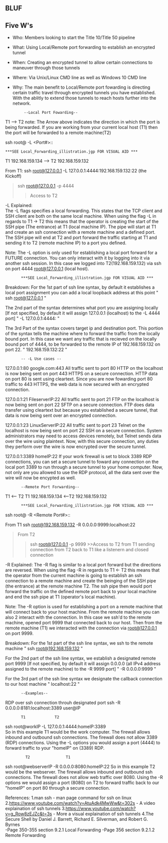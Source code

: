 ## BLUF


## Five W's
- Who: Members looking to start the Title 10/Title 50 pipeline
- What: Using Local/Remote port forwarding to establish an encrypted tunnel  
- When: Creating an encrypted tunnel to allow certain connections to maneuver through those tunnels 
- Where: Via Unix/Linux CMD line as well as Windows 10 CMD line 
- Why: The main benefit to Local/Remote port fowarding is directing certain traffic travel through encrypted tunnels you have established. 
With the ablitly to extend those tunnels to reach hosts further into the network.
           
           --Local Port Fowarding--
T1 --> T2
note: The Arrow above indicates the direction in which the port is being forwarded. If you are working from your current local host (T1) then the port will be 
forwarded to a remote machine(T2) 

ssh root@<LocalIP> -L <LocalIP><Port#>:<TargetIP>:<Target Port> 
    
    ***SEE Local_Forwarding_illistration.jgp FOR VISUAL AID ***

T1 192.168.159.134 --> T2 192.168.159.132

From T1: 
ssh root@127.0.0.1 -L 127.0.0.1:4444:192.168.159.132:22  (the Kickoff)
 >ssh root@127.0.0.1 -p 4444  
  >>Access to T2 

-L Explained:  
The -L flags specifies a local forwarding. This states that the TCP client and SSH client are both on the same local machine.
When using the flag -L in regards to T1 -> T2 this means that the operator is creating the start of the SSH pipe (The entrance) 
at T1 (local machine IP). The pipe will start at T1 and create an ssh connection with a remote machine and a defined port. The 
SSH pipe will end at T2 and port forward the traffic starting at T1 and sending it to T2 (remote machine IP) to a port you defined. 
           
Note: The -L option is only used for establishing a local port forward for a FUTURE connection. You can only interact with it by logging 
into it via another ssh session. In this case we logged into T2(192.168.159.132) via ssh on port 4444 root@127.0.0.1 (local host).             
           
           ***SEE Local_Forwarding_illistration.jgp FOR VISUAL AID ***
           
Breakdown:
For the 1st part of ssh line syntax, by default it establishes a local port assignment you can add a local loopback address at this point 
           " ssh root@127.0.0.1 "
           
The 2nd part of the syntax determines what port you are assigning locally [If not specified, by default it will assign 127.0.0.1 (localhost) to the -L 4444 port]
           " -L 127.0.0.1:4444: "

The 3rd Part of the syntax covers target ip and destination port. This portion of the syntax tells the machine where to forward the traffic from the locally bound port. 
In this case we want any traffic that is recieved on the locally bound port of 4444, to be forwarded to the remote IP of 192.168.159.132 on port 22.
           " 192.168.159.132:22 "
           
           -- -L Use cases --
127.0.0.1:80 
google.com:443 
All traffic sent to port 80 HTTP on the localhost is now being sent on port 443 HTTPS on a secure connection.
HTTP data on port 80 is sent using cleartext. Since you are now fowarding port 80 traffic to 443 HTTPS, the
web data is now secured with an encrypted connection. 

127.0.0.1:21
FileserverIP:22
All traffic sent to port 21 FTP on the localhost is now being sent on port 22 SFTP on a secure connection.
FTP does data transfer using cleartext but because you established a secure tunnel, that data is now being sent 
over an encrypted connection.

127.0.0.1:23
LinuxServerIP:22
All traffic sent to port 23 Telnet on the localhost is now being sent on port 22 SSH on a secure connection.
System administrators may need to access devices remotely, but Telnet sends data over the wire using plaintext. 
Now, with this secure connection, any duties they perform over the wire is now encrypted over the secure 
tunnel.  

127.0.0.1:3389
homeIP:22
If your work firewall is set to block 3389 RDP connections, you can set a secure tunnel to foward any connection on the local port 3389 
to run through a secure tunnel to your home computer. Now, not only are you allowed to use the RDP protocol, all the data sent over the 
wire will now be encypted as well.
           
           --Remote Port Forwarding--
T1 <-- T2
T1 192.168.159.134 <--T2 192.168.159.132

           ***SEE Local_Forwarding_illistration.jgp FOR VISUAL AID ***

ssh root@<TargetIP> -R <RemoteIP><Remote Port#>:<LocalIP>:<Localport>

From T1
ssh root@192.168.159.132 -R 0.0.0.0:9999:localhost:22
> From T2 
   >>ssh root@127.0.0.1 -p 9999
     >>Access to T2 from T1 sending connection from T2 back to T1 like a listenern and closed connection

-R Explained:
The -R flag is similar to a local port forward but the directions are reversed. 
When using the flag -R in regards to T1 <- T2 this means that the operator from the current machine is going to establish an
ssh connection to a remote machine and create the beinging of the SSH pipe (the entrance) at the remote machine T2. The ssh pipe 
then would port forward the traffic on the defined remote port back to your local machine and end the ssh pipe at 
T1 (operator's local machine). 

Note: The -R option is used for establishing a port on a remote machine that will connect back to your host machine. From the remote machine you can also 2
interact with the connection. In this case we ssh'd to the remote machine, opened port 9999 that connected back to our host. Then from the remote machine (T1) 
we interacted with the connection via root@127.0.0.1 on port 9999.

Breakdown:
For the 1st part of the ssh line syntax, we ssh to the remote machine 
           " ssh root@192.168.159.132 "
           
For the 2nd part of the ssh line syntax, we establish a designated remote port 9999 [If not specified, by default it will assign 0.0.0.0 (all IPv4 address assigned to the 
remote machine) to the -R 9999 port]
           " -R 0.0.0.0:9999 "
           
For the 3rd part of the ssh line syntax we designate the callback connection to our host machine
           " localhost:22 "
           
           
           --Examples--
RDP over ssh connection throuh designated port
ssh -R 0.0.0.0:8181:localhost:3389 user@IP


           T1             T2   
ssh root@workIP -L 127.0.0.1:4444:homeIP:3389  
So in this example T1 would be the work computer. The firewall allows inbound and outbound ssh connections. The firewall does not allow 3389 (RDP) connections. 
Using the -L options you would assign a port (4444) to forward traffic to your "homeIP" on (3389) RDP. 

             T2                T1
ssh root@webserverIP -R 0.0.0.0:8080:homeIP:22 
So in this example T2 would be the webserver. The firewall allows inbound and outbound ssh connections. The firewall does not allow web traffic over 8080. 
Using the -R options we would assign a port (8080) on T2 to forward traffic back to our "homeIP" on port 80 through a secure connection.    

References:
1.man ssh - man page command for ssh on linux
2.https://www.youtube.com/watch?v=AtuAdk4MwWw&t=302s - A video explaination of ssh tunnels
3.https://www.youtube.com/watch?v=g_Row8zEJZc&t=3s - More a visual explaination of ssh tunnels
4.The Secure Shell by Daniel J. Barrett, Richard E. Silverman, and Robert G. Byrnes   
           -Page 350-355 section 9.2.1 Local Forwarding
           -Page 356 section 9.2.1.2 Remote Forwarding
